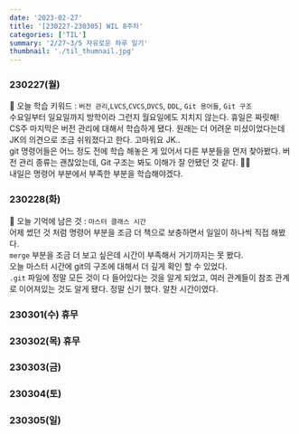 ```yaml
---
date: '2023-02-27'
title: '[230227-230305] WIL 8주차'
categories: ['TIL']
summary: '2/27~3/5 자유로운 하루 일기'
thumbnail: './til_thumnail.jpg'
---
```


<!-- ## 이번 주 결산 -->

### 230227(월)

🌟 오늘 학습 키워드 : `버전 관리`,`LVCS`,`CVCS`,`DVCS`, `DDL`, `Git 용어들`, `Git 구조`<br/>
수요일부터 일요일까지 방학이라 그런지 월요일에도 지치지 않는다. 휴일은 짜릿해!<br/>
CS주 마지막은 버전 관리에 대해서 학습하게 됐다. 원래는 더 어려운 미셨이었다는데 JK의 의견으로 조금 쉬워졌다고 한다. 고마워요 JK..<br/>
git 명령어들은 어느 정도 전에 학습 해놓은 게 있어서 다른 부분들을 먼저 찾아봤다. 버전 관리 종류는 괜찮았는데, Git 구조는 봐도 이해가 잘 안됐던 것 같다. 😵‍💫<br/>
내일은 명령어 부분에서 부족한 부분을 학습해야겠다.

### 230228(화)

🌟 오늘 기억에 남은 것 : `마스터 클래스 시간`<br/>
어제 썼던 것 처럼 명령어 부분을 조금 더 책으로 보충하면서 일일이 하나씩 직접 해봤다.<br/>
`merge` 부분을 조금 더 보고 싶은데 시간이 부족해서 거기까지는 못 봤다.<br/>
오늘 마스터 시간에 git의 구조에 대해서 더 깊게 확인 할 수 있었다.<br/>
`.git` 파일에 정말 모든 것이 다 들어있다는 것을 알게 되었고, 여러 관계들이 참조 관계로 이어져있는 것도 알게 됐다. 정말 신기 했다. 알찬 시간이였다.<br/>

### 230301(수) 휴무

### 230302(목) 휴무

### 230303(금)

### 230304(토)

### 230305(일)
